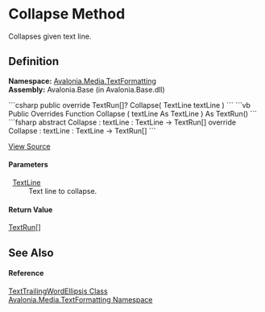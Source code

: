 # Collapse Method


Collapses given text line.



## Definition
**Namespace:** <a href="N_Avalonia_Media_TextFormatting">Avalonia.Media.TextFormatting</a>  
**Assembly:** Avalonia.Base (in Avalonia.Base.dll)

<Tabs groupId="api-code-preview">
<TabItem value="csharp" label="C#">
```csharp
public override TextRun[]? Collapse(
	TextLine textLine
)
```
</TabItem>
<TabItem value="vb" label="VB">
```vb
Public Overrides Function Collapse ( 
	textLine As TextLine
) As TextRun()
```
</TabItem>
<TabItem value="fsharp" label="F#">
```fsharp
abstract Collapse : 
        textLine : TextLine -> TextRun[] 
override Collapse : 
        textLine : TextLine -> TextRun[] 
```
</TabItem>
</Tabs>



<a href="https://github.com/AvaloniaUI/Avalonia/tree/master/src/Avalonia.Base/Media/TextFormatting/TextTrailingWordEllipsis.cs#L39" title="View the source code">View Source</a>



#### Parameters
<dl><dt>  <a href="T_Avalonia_Media_TextFormatting_TextLine">TextLine</a></dt><dd>Text line to collapse.</dd></dl>

#### Return Value
<a href="T_Avalonia_Media_TextFormatting_TextRun">TextRun</a>[]

## See Also


#### Reference
<a href="T_Avalonia_Media_TextFormatting_TextTrailingWordEllipsis">TextTrailingWordEllipsis Class</a>  
<a href="N_Avalonia_Media_TextFormatting">Avalonia.Media.TextFormatting Namespace</a>  

